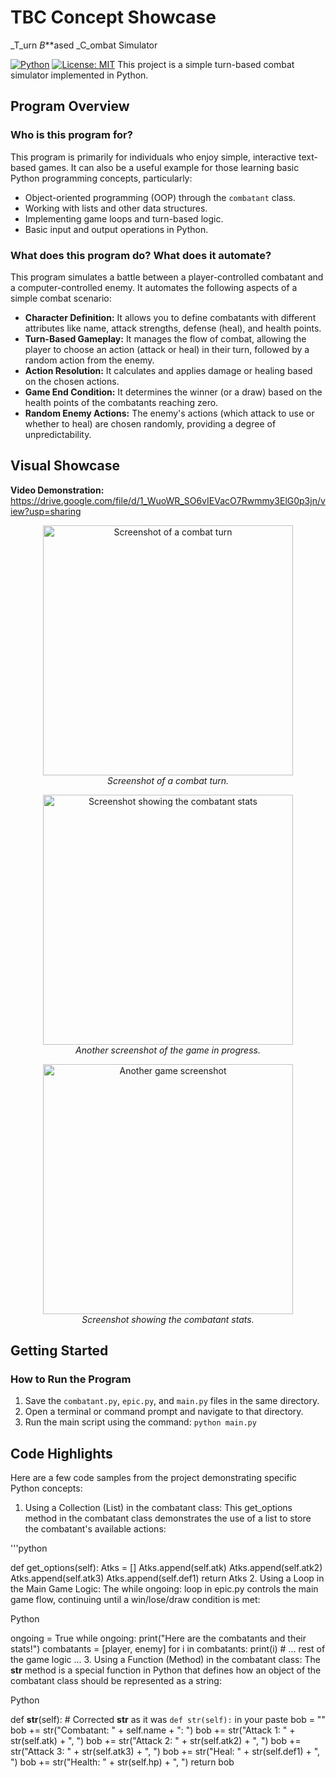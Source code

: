 # TBC Concept Showcase
_T_urn _B_**ased _C_ombat Simulator

[![Python](https://img.shields.io/badge/Python-3.x-blue.svg)](https://www.python.org/)
[![License: MIT](https://img.shields.io/badge/License-MIT-yellow.svg)](https://opensource.org/licenses/MIT) 
This project is a simple turn-based combat simulator implemented in Python.

## Program Overview

### Who is this program for?
This program is primarily for individuals who enjoy simple, interactive text-based games. It can also be a useful example for those learning basic Python programming concepts, particularly:

* Object-oriented programming (OOP) through the `combatant` class.
* Working with lists and other data structures.
* Implementing game loops and turn-based logic.
* Basic input and output operations in Python.

### What does this program do? What does it automate?
This program simulates a battle between a player-controlled combatant and a computer-controlled enemy. It automates the following aspects of a simple combat scenario:

* **Character Definition:** It allows you to define combatants with different attributes like name, attack strengths, defense (heal), and health points.
* **Turn-Based Gameplay:** It manages the flow of combat, allowing the player to choose an action (attack or heal) in their turn, followed by a random action from the enemy.
* **Action Resolution:** It calculates and applies damage or healing based on the chosen actions.
* **Game End Condition:** It determines the winner (or a draw) based on the health points of the combatants reaching zero.
* **Random Enemy Actions:** The enemy's actions (which attack to use or whether to heal) are chosen randomly, providing a degree of unpredictability.

## Visual Showcase

**Video Demonstration:** https://drive.google.com/file/d/1_WuoWR_SO6vIEVacO7Rwmmy3ElG0p3jn/view?usp=sharing

<p align="center">
  <img src="https://github.com/user-attachments/assets/e4cd3cb1-a3ef-4530-84de-2fd115a5b3e6" alt="Screenshot of a combat turn" width="400">
  <br>
  <em>Screenshot of a combat turn.</em>
</p>

<p align="center">
  <img src="https://github.com/user-attachments/assets/7ec7ff50-4eef-419d-b087-9fc4fe03c77c" alt="Screenshot showing the combatant stats" width="400">
  <br>
  <em>Another screenshot of the game in progress.</em>
</p>

<p align="center">
  <img src="https://github.com/user-attachments/assets/bc46c497-6a27-4fa0-b624-82de6f8db79e" alt="Another game screenshot" width="400">
  <br>
  <em>Screenshot showing the combatant stats.</em>
</p>

## Getting Started

### How to Run the Program
1.  Save the `combatant.py`, `epic.py`, and `main.py` files in the same directory.
2.  Open a terminal or command prompt and navigate to that directory.
3.  Run the main script using the command: `python main.py`

## Code Highlights

Here are a few code samples from the project demonstrating specific Python concepts:

1. Using a Collection (List) in the combatant class:
This get_options method in the combatant class demonstrates the use of a list to store the combatant's available actions:

'''python

def get_options(self):
    Atks = []
    Atks.append(self.atk)
    Atks.append(self.atk2)
    Atks.append(self.atk3)
    Atks.append(self.def1)
    return Atks
2. Using a Loop in the Main Game Logic:
The while ongoing: loop in epic.py controls the main game flow, continuing until a win/lose/draw condition is met:

Python

ongoing = True
while ongoing:
    print("Here are the combatants and their stats!")
    combatants = [player, enemy]
    for i in combatants:
        print(i)
    # ... rest of the game logic ...
3. Using a Function (Method) in the combatant class:
The __str__ method is a special function in Python that defines how an object of the combatant class should be represented as a string:

Python

def __str__(self): # Corrected __str__ as it was `def str(self):` in your paste
    bob = ""
    bob += str("Combatant: " + self.name + ": ")
    bob += str("Attack 1: " + str(self.atk) + ", ")
    bob += str("Attack 2: " + str(self.atk2) + ", ")
    bob += str("Attack 3: " + str(self.atk3) + ", ")
    bob += str("Heal: " + str(self.def1) + ", ")
    bob += str("Health: " + str(self.hp) + ", ")
    return bob
